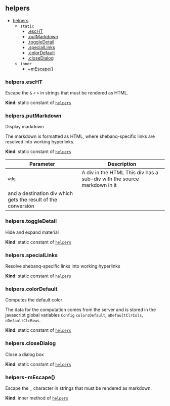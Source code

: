 <a name="module_helpers"></a>

## helpers

* [helpers](#module_helpers)
    * `static`
        * [.escHT](#module_helpers.escHT)
        * [.putMarkdown](#module_helpers.putMarkdown)
        * [.toggleDetail](#module_helpers.toggleDetail)
        * [.specialLinks](#module_helpers.specialLinks)
        * [.colorDefault](#module_helpers.colorDefault)
        * [.closeDialog](#module_helpers.closeDialog)
    * `inner`
        * [~mEscape()](#module_helpers..mEscape)

<a name="module_helpers.escHT"></a>

### helpers.escHT
Escape the `&` `<` `>` in strings that must be rendered as HTML.

**Kind**: static constant of [<code>helpers</code>](#module_helpers)  
<a name="module_helpers.putMarkdown"></a>

### helpers.putMarkdown
Display markdown

The markdown is formatted as HTML, where shebanq-specific links
are resolved into working hyperlinks.

**Kind**: static constant of [<code>helpers</code>](#module_helpers)  

| Parameter | Description |
| --- | --- |
| `wdg` | A div in the HTML This div has a sub-div with the source markdown in it
and a destination div which gets the result of the conversion |

<a name="module_helpers.toggleDetail"></a>

### helpers.toggleDetail
Hide and expand material

**Kind**: static constant of [<code>helpers</code>](#module_helpers)  
<a name="module_helpers.specialLinks"></a>

### helpers.specialLinks
Resolve shebanq-specific links into working hyperlinks

**Kind**: static constant of [<code>helpers</code>](#module_helpers)  
<a name="module_helpers.colorDefault"></a>

### helpers.colorDefault
Computes the default color

The data for the computation comes from the server
and is stored in the javascript global variables `Config`
`colorsDefault`, `nDefaultClrCols`, `nDefaultClrRows`.

**Kind**: static constant of [<code>helpers</code>](#module_helpers)  
<a name="module_helpers.closeDialog"></a>

### helpers.closeDialog
Close a dialog box

**Kind**: static constant of [<code>helpers</code>](#module_helpers)  
<a name="module_helpers..mEscape"></a>

### helpers~mEscape()
Escape the `_` character in strings that must be rendered as markdown.

**Kind**: inner method of [<code>helpers</code>](#module_helpers)  
